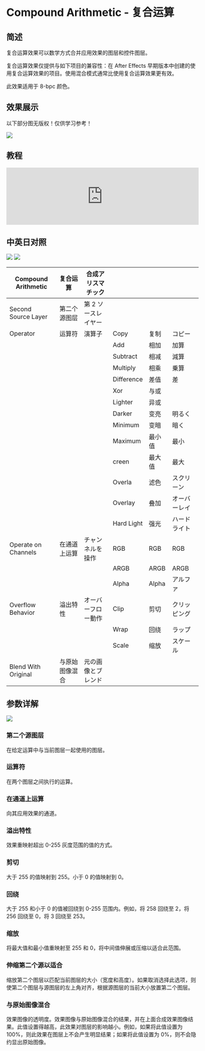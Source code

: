 # Compound Arithmetic - 复合运算

## 简述

复合运算效果可以数学方式合并应用效果的图层和控件图层。

复合运算效果仅提供与如下项目的兼容性：在 After Effects 早期版本中创建的使用复合运算效果的项目。使用混合模式通常比使用复合运算效果更有效。

此效果适用于 8-bpc 颜色。

## 效果展示

以下部分图无版权！仅供学习参考！

![](https://mir.yuelili.com/wp-content/uploads/user/AE/effects/ext/image00426.jpg)

## 教程

<iframe src="https://player.bilibili.com/player.html?bvid=BV1e34y1X7Vj&page=115&high_quality=1" width="100%" allowfullscreen="allowfullscreen" frameborder="0"></iframe>

## 中英日对照

![](https://mir.yuelili.com/wp-content/uploads/user/AE/effects/AE-Effects-Channel-Compound_Arithmetic.png)
![](https://mir.yuelili.com/wp-content/uploads/user/AE/effects/AE-Effects-Channel-Compound_Arithmetic_cn.png)

| Compound Arithmetic | 复合运算       | 合成アリスマチック  |            |        |              |
| ------------------- | -------------- | ------------------- | ---------- | ------ | ------------ |
| Second Source Layer | 第二个源图层   | 第 2 ソースレイヤー |            |        |              |
| Operator            | 运算符         | 演算子              | Copy       | 复制   | コピー       |
|                     |                |                     | Add        | 相加   | 加算         |
|                     |                |                     | Subtract   | 相减   | 減算         |
|                     |                |                     | Multiply   | 相乘   | 乗算         |
|                     |                |                     | Difference | 差值   | 差           |
|                     |                |                     | Xor        | 与或   |              |
|                     |                |                     | Lighter    | 异或   |              |
|                     |                |                     | Darker     | 变亮   | 明るく       |
|                     |                |                     | Minimum    | 变暗   | 暗く         |
|                     |                |                     | Maximum    | 最小值 | 最小         |
|                     |                |                     | creen      | 最大值 | 最大         |
|                     |                |                     | Overla     | 滤色   | スクリーン   |
|                     |                |                     | Overlay    | 叠加   | オーバーレイ |
|                     |                |                     | Hard Light | 强光   | ハードライト |
| Operate on Channels | 在通道上运算   | チャンネルを操作    | RGB        | RGB    | RGB          |
|                     |                |                     | ARGB       | ARGB   | ARGB         |
|                     |                |                     | Alpha      | Alpha  | アルファ     |
| Overflow Behavior   | 溢出特性       | オーバーフロー動作  | Clip       | 剪切   | クリッピング |
|                     |                |                     | Wrap       | 回绕   | ラップ       |
|                     |                |                     | Scale      | 缩放   | スケール     |
| Blend With Original | 与原始图像混合 | 元の画像とブレンド  |            |        |              |

## 参数详解

![](https://mir.yuelili.com/wp-content/uploads/user/AE/effects/ext/image00427-1.jpg)

### 第二个源图层

在给定运算中与当前图层一起使用的图层。

### 运算符

在两个图层之间执行的运算。

### 在通道上运算

向其应用效果的通道。

### 溢出特性

效果重映射超出 0-255 灰度范围的值的方式。

### 剪切

大于 255 的值映射到 255。小于 0 的值映射到 0。

### 回绕

大于 255 和小于 0 的值被回绕到 0-255 范围内。例如，将 258 回绕至 2，将 256 回绕至 0，将 3 回绕至 253。

### 缩放

将最大值和最小值重映射至 255 和 0，将中间值伸展或压缩以适合此范围。

### 伸缩第二个源以适合

缩放第二个图层以匹配当前图层的大小（宽度和高度）。如果取消选择此选项，则使第二个图层与源图层的左上角对齐，根据源图层的当前大小放置第二个图层。

### 与原始图像混合

效果图像的透明度。效果图像与原始图像混合的结果，并在上面合成效果图像结果。此值设置得越高，此效果对图层的影响越小。例如，如果将此值设置为
100%，则此效果在图层上不会产生明显结果；如果将此值设置为 0%，则不会隐约显出原始图像。
